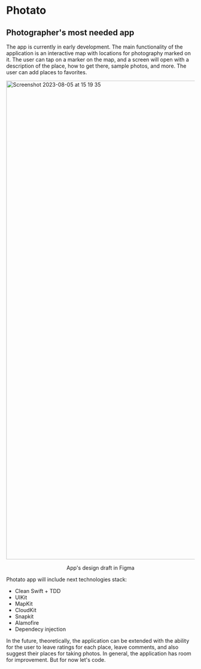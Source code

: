 # Photato
## Photographer's most needed app

The app is currently in early development. The main functionality of the application is an interactive map with locations for photography marked on it. The user can tap on a marker on the map, and a screen will open with a description of the place, how to get there, sample photos, and more. The user can add places to favorites.

<img width="1280" alt="Screenshot 2023-08-05 at 15 19 35" src="https://github.com/stralexs/photato/assets/123239625/af33b702-0620-4b6a-958b-946b7649ecfc">
<p align="center">
App's design draft in Figma
</p>

Photato app will include next technologies stack:
- Clean Swift + TDD
- UIKit
- MapKit
- CloudKit
- Snapkit
- Alamofire
- Dependecy injection

In the future, theoretically, the application can be extended with the ability for the user to leave ratings for each place, leave comments, and also suggest their places for taking photos. In general, the application has room for improvement. But for now let's code.
